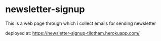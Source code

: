 # newsletter-signup
This is a web page through which i collect emails for sending newsletter

deployed at: https://newsletter-signup-tilotham.herokuapp.com/
